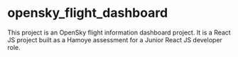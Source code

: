 # opensky_flight_dashboard
This project is an OpenSky flight information dashboard project. It is a React JS project built as a Hamoye assessment for a Junior React JS developer role.
